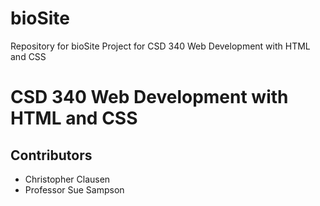 # bioSite
Repository for bioSite Project for CSD 340 Web Development with HTML and CSS

# CSD 340 Web Development with HTML and CSS
## Contributors
* Christopher Clausen
* Professor Sue Sampson
